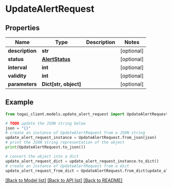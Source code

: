 # UpdateAlertRequest


## Properties

Name | Type | Description | Notes
------------ | ------------- | ------------- | -------------
**description** | **str** |  | [optional] 
**status** | [**AlertStatus**](AlertStatus.md) |  | [optional] 
**interval** | **int** |  | [optional] 
**validity** | **int** |  | [optional] 
**parameters** | **Dict[str, object]** |  | [optional] 

## Example

```python
from togai_client.models.update_alert_request import UpdateAlertRequest

# TODO update the JSON string below
json = "{}"
# create an instance of UpdateAlertRequest from a JSON string
update_alert_request_instance = UpdateAlertRequest.from_json(json)
# print the JSON string representation of the object
print(UpdateAlertRequest.to_json())

# convert the object into a dict
update_alert_request_dict = update_alert_request_instance.to_dict()
# create an instance of UpdateAlertRequest from a dict
update_alert_request_from_dict = UpdateAlertRequest.from_dict(update_alert_request_dict)
```
[[Back to Model list]](../README.md#documentation-for-models) [[Back to API list]](../README.md#documentation-for-api-endpoints) [[Back to README]](../README.md)


